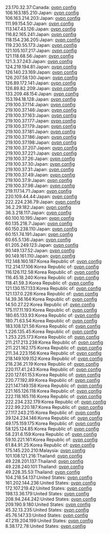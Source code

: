 23.170.32.37:Canada: [ovpn config](vpn/23_170_32_37.ovpn)  
106.163.185.210:Japan: [ovpn config](vpn/106_163_185_210.ovpn)  
106.163.214.203:Japan: [ovpn config](vpn/106_163_214_203.ovpn)  
111.99.154.50:Japan: [ovpn config](vpn/111_99_154_50.ovpn)  
113.147.43.126:Japan: [ovpn config](vpn/113_147_43_126.ovpn)  
116.82.165.241:Japan: [ovpn config](vpn/116_82_165_241.ovpn)  
118.154.236.205:Japan: [ovpn config](vpn/118_154_236_205.ovpn)  
119.230.55.173:Japan: [ovpn config](vpn/119_230_55_173.ovpn)  
121.105.107.217:Japan: [ovpn config](vpn/121_105_107_217.ovpn)  
121.118.68.56:Japan: [ovpn config](vpn/121_118_68_56.ovpn)  
121.3.37.243:Japan: [ovpn config](vpn/121_3_37_243.ovpn)  
124.219.194.81:Japan: [ovpn config](vpn/124_219_194_81.ovpn)  
126.140.23.169:Japan: [ovpn config](vpn/126_140_23_169.ovpn)  
126.207.58.130:Japan: [ovpn config](vpn/126_207_58_130.ovpn)  
126.89.172.141:Japan: [ovpn config](vpn/126_89_172_141.ovpn)  
126.89.82.209:Japan: [ovpn config](vpn/126_89_82_209.ovpn)  
133.209.48.154:Japan: [ovpn config](vpn/133_209_48_154.ovpn)  
153.194.18.128:Japan: [ovpn config](vpn/153_194_18_128.ovpn)  
219.100.37.114:Japan: [ovpn config](vpn/219_100_37_114.ovpn)  
219.100.37.146:Japan: [ovpn config](vpn/219_100_37_146.ovpn)  
219.100.37.163:Japan: [ovpn config](vpn/219_100_37_163.ovpn)  
219.100.37.177:Japan: [ovpn config](vpn/219_100_37_177.ovpn)  
219.100.37.179:Japan: [ovpn config](vpn/219_100_37_179.ovpn)  
219.100.37.181:Japan: [ovpn config](vpn/219_100_37_181.ovpn)  
219.100.37.186:Japan: [ovpn config](vpn/219_100_37_186.ovpn)  
219.100.37.198:Japan: [ovpn config](vpn/219_100_37_198.ovpn)  
219.100.37.207:Japan: [ovpn config](vpn/219_100_37_207.ovpn)  
219.100.37.221:Japan: [ovpn config](vpn/219_100_37_221.ovpn)  
219.100.37.26:Japan: [ovpn config](vpn/219_100_37_26.ovpn)  
219.100.37.30:Japan: [ovpn config](vpn/219_100_37_30.ovpn)  
219.100.37.31:Japan: [ovpn config](vpn/219_100_37_31.ovpn)  
219.100.37.49:Japan: [ovpn config](vpn/219_100_37_49.ovpn)  
219.100.37.9:Japan: [ovpn config](vpn/219_100_37_9.ovpn)  
219.100.37.98:Japan: [ovpn config](vpn/219_100_37_98.ovpn)  
219.117.14.71:Japan: [ovpn config](vpn/219_117_14_71.ovpn)  
220.109.44.44:Japan: [ovpn config](vpn/220_109_44_44.ovpn)  
222.224.236.79:Japan: [ovpn config](vpn/222_224_236_79.ovpn)  
36.2.29.182:Japan: [ovpn config](vpn/36_2_29_182.ovpn)  
36.3.218.117:Japan: [ovpn config](vpn/36_3_218_117.ovpn)  
60.100.10.195:Japan: [ovpn config](vpn/60_100_10_195.ovpn)  
60.135.218.7:Japan: [ovpn config](vpn/60_135_218_7.ovpn)  
60.150.238.110:Japan: [ovpn config](vpn/60_150_238_110.ovpn)  
60.151.74.191:Japan: [ovpn config](vpn/60_151_74_191.ovpn)  
60.65.5.136:Japan: [ovpn config](vpn/60_65_5_136.ovpn)  
61.205.249.123:Japan: [ovpn config](vpn/61_205_249_123.ovpn)  
90.149.137.52:Japan: [ovpn config](vpn/90_149_137_52.ovpn)  
90.149.161.110:Japan: [ovpn config](vpn/90_149_161_110.ovpn)  
112.148.160.187:Korea Republic of: [ovpn config](vpn/112_148_160_187.ovpn)  
112.214.17.106:Korea Republic of: [ovpn config](vpn/112_214_17_106.ovpn)  
116.126.112.58:Korea Republic of: [ovpn config](vpn/116_126_112_58.ovpn)  
116.45.18.240:Korea Republic of: [ovpn config](vpn/116_45_18_240.ovpn)  
118.41.59.3:Korea Republic of: [ovpn config](vpn/118_41_59_3.ovpn)  
121.130.157.133:Korea Republic of: [ovpn config](vpn/121_130_157_133.ovpn)  
121.137.0.228:Korea Republic of: [ovpn config](vpn/121_137_0_228.ovpn)  
14.39.36.164:Korea Republic of: [ovpn config](vpn/14_39_36_164.ovpn)  
14.50.27.22:Korea Republic of: [ovpn config](vpn/14_50_27_22.ovpn)  
175.117.11.193:Korea Republic of: [ovpn config](vpn/175_117_11_193.ovpn)  
180.65.133.93:Korea Republic of: [ovpn config](vpn/180_65_133_93.ovpn)  
180.71.63.54:Korea Republic of: [ovpn config](vpn/180_71_63_54.ovpn)  
183.108.121.56:Korea Republic of: [ovpn config](vpn/183_108_121_56.ovpn)  
1.226.135.45:Korea Republic of: [ovpn config](vpn/1_226_135_45.ovpn)  
1.253.225.173:Korea Republic of: [ovpn config](vpn/1_253_225_173.ovpn)  
211.217.213.238:Korea Republic of: [ovpn config](vpn/211_217_213_238.ovpn)  
211.221.162.175:Korea Republic of: [ovpn config](vpn/211_221_162_175.ovpn)  
211.34.223.156:Korea Republic of: [ovpn config](vpn/211_34_223_156.ovpn)  
218.149.109.152:Korea Republic of: [ovpn config](vpn/218_149_109_152.ovpn)  
218.236.21.19:Korea Republic of: [ovpn config](vpn/218_236_21_19.ovpn)  
220.117.41.243:Korea Republic of: [ovpn config](vpn/220_117_41_243.ovpn)  
220.127.61.153:Korea Republic of: [ovpn config](vpn/220_127_61_153.ovpn)  
220.77.192.89:Korea Republic of: [ovpn config](vpn/220_77_192_89.ovpn)  
221.147.149.158:Korea Republic of: [ovpn config](vpn/221_147_149_158.ovpn)  
221.165.126.118:Korea Republic of: [ovpn config](vpn/221_165_126_118.ovpn)  
222.118.165.116:Korea Republic of: [ovpn config](vpn/222_118_165_116.ovpn)  
222.234.232.179:Korea Republic of: [ovpn config](vpn/222_234_232_179.ovpn)  
222.99.220.187:Korea Republic of: [ovpn config](vpn/222_99_220_187.ovpn)  
27.117.243.215:Korea Republic of: [ovpn config](vpn/27_117_243_215.ovpn)  
39.124.234.146:Korea Republic of: [ovpn config](vpn/39_124_234_146.ovpn)  
49.175.159.175:Korea Republic of: [ovpn config](vpn/49_175_159_175.ovpn)  
58.125.124.85:Korea Republic of: [ovpn config](vpn/58_125_124_85.ovpn)  
58.231.6.159:Korea Republic of: [ovpn config](vpn/58_231_6_159.ovpn)  
59.10.221.161:Korea Republic of: [ovpn config](vpn/59_10_221_161.ovpn)  
61.84.91.25:Korea Republic of: [ovpn config](vpn/61_84_91_25.ovpn)  
175.145.220.210:Malaysia: [ovpn config](vpn/175_145_220_210.ovpn)  
101.108.121.216:Thailand: [ovpn config](vpn/101_108_121_216.ovpn)  
49.228.201.137:Thailand: [ovpn config](vpn/49_228_201_137.ovpn)  
49.228.240.101:Thailand: [ovpn config](vpn/49_228_240_101.ovpn)  
49.228.35.53:Thailand: [ovpn config](vpn/49_228_35_53.ovpn)  
104.218.54.137:United States: [ovpn config](vpn/104_218_54_137.ovpn)  
161.202.144.236:United States: [ovpn config](vpn/161_202_144_236.ovpn)  
172.107.219.42:United States: [ovpn config](vpn/172_107_219_42.ovpn)  
198.13.36.179:United States: [ovpn config](vpn/198_13_36_179.ovpn)  
208.94.244.242:United States: [ovpn config](vpn/208_94_244_242.ovpn)  
209.190.9.180:United States: [ovpn config](vpn/209_190_9_180.ovpn)  
45.32.13.235:United States: [ovpn config](vpn/45_32_13_235.ovpn)  
45.76.147.33:United States: [ovpn config](vpn/45_76_147_33.ovpn)  
47.219.204.199:United States: [ovpn config](vpn/47_219_204_199.ovpn)  
8.38.172.78:United States: [ovpn config](vpn/8_38_172_78.ovpn)  

